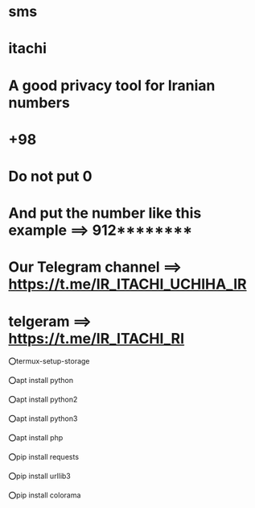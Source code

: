 # sms
# itachi
# A good privacy tool for Iranian numbers
# +98
# Do not put 0
# And put the number like this example ==> 912********
# Our Telegram channel ==> https://t.me/IR_ITACHI_UCHIHA_IR
# telgeram ==> https://t.me/IR_ITACHI_RI
⭕️termux-setup-storage

⭕️apt install python

⭕️apt install python2

⭕️apt install python3

⭕️apt install php

⭕️pip install requests

⭕️pip install urllib3

⭕️pip install colorama

